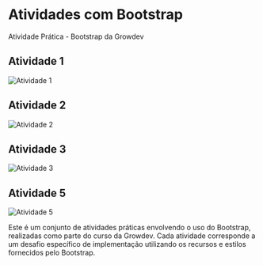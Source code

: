 # Atividades com Bootstrap

Atividade Prática - Bootstrap da Growdev

## Atividade 1

![Atividade 1](https://github.com/jessica-sobreira/bootstrap_atividade/assets/117686537/a0c1f3a2-0f10-4625-9d9d-de2f1dccafc2)

## Atividade 2

![Atividade 2](https://github.com/jessica-sobreira/bootstrap_atividade/assets/117686537/5ea6882e-f455-4187-8ca2-56755e037f77)

## Atividade 3

![Atividade 3](https://github.com/jessica-sobreira/bootstrap_atividade/assets/117686537/76ff4f0f-362f-4874-bc89-4addf3bd75bd)

## Atividade 5

![Atividade 5](https://github.com/jessica-sobreira/bootstrap_atividade/assets/117686537/6f0e24f7-7be7-41be-a0ba-476e7161d35f)

Este é um conjunto de atividades práticas envolvendo o uso do Bootstrap, realizadas como parte do curso da Growdev. Cada atividade corresponde a um desafio específico de implementação utilizando os recursos e estilos fornecidos pelo Bootstrap.
